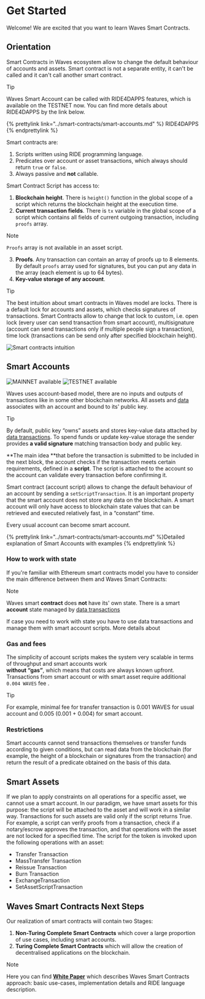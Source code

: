# Get Started

Welcome! We are excited that you want to learn Waves Smart Contracts.

## Orientation

Smart Contracts in Waves ecosystem allow to change the default behaviour of accounts and assets. Smart contract is
not a separate entity, it can't be called and it can't call another smart contract.

> [!TIP]
> Waves Smart Account can be called with RIDE4DAPPS features, which is available on the TESTNET now.
> You can find more details about RIDE4DAPPS by the link below.

{% prettylink link="../smart-contracts/smart-accounts.md" %} RIDE4DAPPS {% endprettylink %}

Smart contracts are:
1. Scripts written using RIDE programming language.
2. Predicates over account or asset transactions, which always should return `true` or `false`.
3. Always passive and **not** callable.

Smart Contract Script has access to:  
1. **Blockchain height**. There is `height()` function in the global scope of a script which returns the blockchain
height at the execution time.  
2. **Current transaction fields**. There is `tx` variable in the global scope of a script which contains all fields
of current outgoing transaction, including `proofs` array.
> [!NOTE]
> `Proofs` array is not available in an asset script.  
3. **Proofs**. Any transaction can contain an array of proofs up to 8 elements. By default `proofs` array used for
signatures, but you can put any data in the array (each element is up to 64 bytes).
4. **Key-value storage of any account**.

> [!TIP]
> The best intuition about smart contracts in Waves model are locks. There is a default lock for accounts and assets,
> which checks signatures of transactions. Smart Contracts allow to change that lock to custom, i.e. open lock (every
> user can send transaction from smart account), multisignature (account can send transactions only if multiple people
> sign a transaction), time lock (transactions can be send only after specified blockchain height).

![Smart contracts intuition](../_assets/locks.png)


## Smart Accounts
![MAINNET available](https://img.shields.io/badge/mainnet-available-4bc51d.svg)
![TESTNET available](https://img.shields.io/badge/testnet-available-4bc51d.svg)

Waves uses account-based model, there are no inputs and outputs of transactions like in some other blockchain networks.
All assets and [data](/blockchain/transaction-type/data-transaction.md) associates with an account and bound
to its' public key.

>[!TIP]
> By default, public key “owns” assets and stores key-value data attached by [data transactions](/blockchain/transaction-type/data-transaction.md). To spend funds or update key-value storage the sender
> provides **a valid signature** matching transaction body and public key.

**The main idea **that before the transaction is submitted to be included in the next block, the account checks if
the transaction meets certain requirements, defined in a **script**. The script is attached to the account so the
account can validate every transaction before confirming it.

Smart contract (account script) allows to change the default behaviour of an account by sending a
`setScriptTransaction`. It is an important property that the smart account does not store any
data on the blockchain. A smart account will only have access to blockchain state values that can be retrieved and
executed relatively fast, in a “constant” time.

Every usual account can become smart account.   

{% prettylink link="../smart-contracts/smart-accounts.md" %}Detailed explanation of Smart Accounts with examples {% endprettylink %}

### How to work with state
If you're familiar with Ethereum smart contracts model you have to consider the main difference between them and Waves
Smart Contracts:
>[!NOTE]
> Waves smart **contract** does **not** have its' own state. There is a smart **account** state managed by
> [data transactions](/blockchain/transaction-type/data-transaction.md)

If case you need to work with state you have to use data transactions and manage them with smart account scripts.
More details about  


### Gas and fees

The simplicity of account scripts makes the system very scalable in terms of throughput and smart accounts work  
**without “gas”**, which means that costs are always known upfront.
Transactions from smart account or with smart asset require additional `0.004 WAVES` fee .

>[!TIP]  
> For example, minimal fee for transfer transaction is 0.001 WAVES for usual account and 0.005 (0.001 + 0.004) for
smart account.

### Restrictions

Smart accounts cannot send transactions themselves or transfer funds according to given conditions,
but can read data from the blockchain \(for example, the height of a blockchain or signatures from the transaction\)
and return the result of a predicate obtained on the basis of this data.

## Smart Assets

If we plan to apply constraints on all operations for a specific asset, we cannot use a smart account.
In our paradigm, we have smart assets for this purpose: the script will be attached to the asset and will work in a similar way.
Transactions for such assets are valid only if the script returns True. For example, a script can verify proofs from a transaction,
check if a notary/escrow approves the transaction, and that operations with the asset are not locked for a specified time.
The script for the token is invoked upon the following operations with an asset:

* Transfer Transaction
* MassTransfer Transaction
* Reissue Transaction
* Burn Transaction
* ExchangeTransaction
* SetAssetScriptTransaction

## Waves Smart Contracts Next Steps

Our realization of smart contracts will contain two Stages:

1. **Non-Turing Complete Smart Contracts** which cover a large proportion of use cases, including smart accounts.
2. **Turing Complete Smart Contracts** which will allow the creation of decentralised applications on the blockchain.


> [!NOTE]
> Here you can find [**White Paper**](https://wavesplatform.com/files/docs/white_paper_waves_smart_contracts.pdf?cache=b) which describes Waves Smart Contracts approach: basic use-cases, implementation details and RIDE language description.
